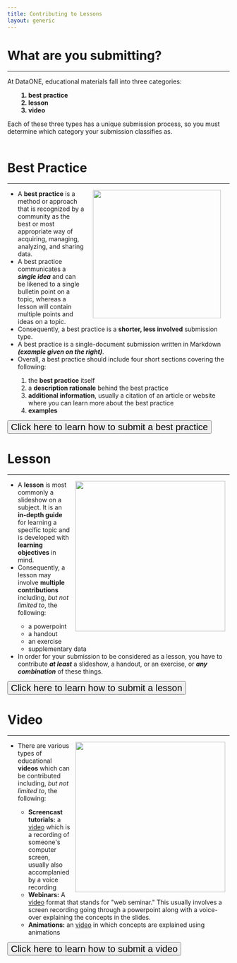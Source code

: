 ```yaml
---
title: Contributing to Lessons
layout: generic
---
```

# What are you submitting?   
---     
At DataONE, educational materials fall into three categories:    
<ul>
  <ol>
    <B><li>best practice</li>     
    <li>lesson</li>      
    <li>video</li></B>
    </ol>     
 </ul>
 Each of these three types has a unique submission process, so you must determine which category your submission classifies as.<br><br>   

# Best Practice
---           
<a href="url"><img src="https://drive.google.com/uc?export=view&id=1p6_lvTJ-SLWhkkRFpXbOjmY7TsAJf9dT" align="right" height="" width="290" hspace="20"></a>

<ul>
  <li>A <B>best practice</B> is a method or approach that is recognized by a community as the best or most appropriate way of acquiring, managing, analyzing, and sharing data.</li>
  <li>A best practice communicates a <B><i>single idea</i></B> and can be likened to a single bulletin point on a topic, whereas a lesson will contain multiple points and ideas on a topic.</li>
  <li>Consequently, a best practice is a <B>shorter, less involved</B> submission type.</li>
  <li>A best practice is a single-document submission written in Markdown <i><B>(example given on the right)</B></i>.</li>
  <li>Overall, a best practice should include four short sections covering the following:</li>
    <ol>
      <li>the <B>best practice</B> itself</li>
      <li>a <B>description rationale</B> behind the best practice</li>
      <li><B>additional information</B>, usually a citation of an article or website where you can learn more about the best practice</li>
      <li><B>examples</B></li>
    </ol>
</ul>

<form style="display: inline;" action="/Education/contribute/bestpractice" method="get">
  <button style="font-size:150%;">Click here to learn how to submit a best practice</button></form><br>

# Lesson
---
<a href="url"><img src="https://drive.google.com/uc?export=view&id=1gGOfc51-FmmfTEJDHTbdzbIc7erdTrzb" align="right" height="" width="340" hspace="10"></a>

<ul>
<li> A <B>lesson</B> is most commonly a slideshow on a subject. It is an <B>in-depth guide</B> for learning a specific topic and is developed with <B>learning objectives</B> in mind.</li>
<li> Consequently, a lesson may involve <B>multiple contributions</B> including, <i>but not limited to</i>, the following:</li>
  <ul>
    <li>a powerpoint</li>
    <li>a handout</li>
    <li>an exercise</li>
    <li>supplementary data</li>
  </ul>
<li> In order for your submission to be considered as a lesson, you have to contribute <B><i>at least</i></B> a slideshow, a handout, or an exercise, or <B><i>any combination</i></B> of these things.</li>
</ul>

<form style="display: inline;" action="/Education/contribute/lesson" method="get">
  <button style="font-size:150%;">Click here to learn how to submit a lesson</button></form><br>

# Video
---
<a href="url"><img src="https://drive.google.com/uc?export=view&id=1Rdb2IzCpits4QVmnVE3KZayshEnFhsue" align="right" height="" width="340" hspace="10"></a>

<ul>
  <li> There are various types of educational <B>videos</B> which can be contributed including, <i>but not limited to</i>, the following:</li>
  <ul>
    <li> <B>Screencast tutorials:</B> a <a href="https://www.youtube.com/watch?v=EjUFVo2G1wY" target="_blank junk=_">video</a> which is a recording of someone's computer screen, usually also accomplanied by a voice recording</li>
    <li> <B>Webinars:</B> A <a href="https://www.youtube.com/watch?v=IwZUTAnR-_M" target="_blank junk=_">video</a> format that stands for "web seminar." This usually involves a screen recording going through a powerpoint along with a voice-over explaining the concepts in the slides.</li>
    <li> <B>Animations:</B> an <a href="https://www.youtube.com/watch?v=PWutnWBfUSw" target="_blank junk=_">video</a> in which concepts are explained using animations</li>
  </ul>
  </ul>

<form style="display: inline;" action="/Education/contribute/video" method="get">
<button style="font-size:150%;">Click here to learn how to submit a video</button></form>
<br>     
